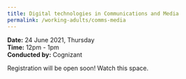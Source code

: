 ```yaml
---
title: Digital technologies in Communications and Media
permalink: /working-adults/comms-media
---
```

**Date:** 24 June 2021, Thursday  
**Time:** 12pm - 1pm  
**Conducted by:** Cognizant

Registration will be open soon! Watch this space.